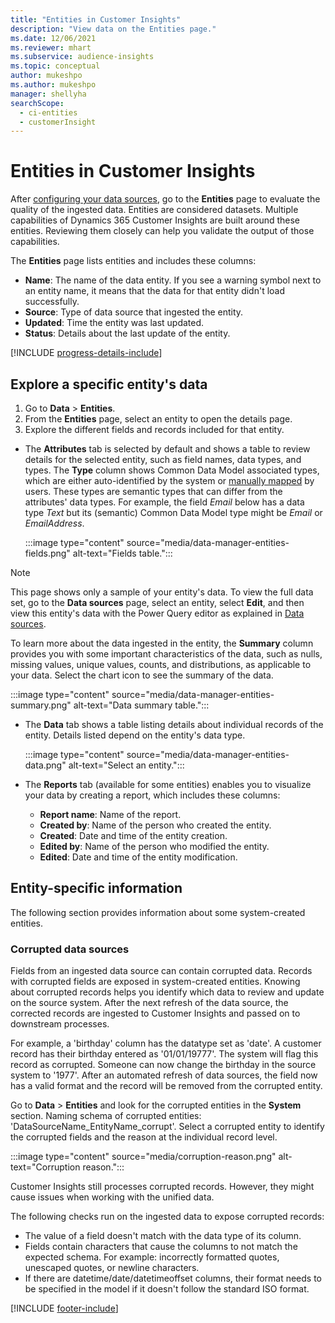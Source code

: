 ```yaml
---
title: "Entities in Customer Insights"
description: "View data on the Entities page."
ms.date: 12/06/2021
ms.reviewer: mhart
ms.subservice: audience-insights
ms.topic: conceptual
author: mukeshpo
ms.author: mukeshpo
manager: shellyha
searchScope: 
  - ci-entities
  - customerInsight
---
```


# Entities in Customer Insights

After [configuring your data sources](data-sources.md), go to the **Entities** page to evaluate the quality of the ingested data. Entities are considered datasets. Multiple capabilities of Dynamics 365 Customer Insights are built around these entities. Reviewing them closely can help you validate the output of those capabilities.

The **Entities** page lists entities and includes these columns:

- **Name**: The name of the data entity. If you see a warning symbol next to an entity name, it means that the data for that entity didn't load successfully.
- **Source**: Type of data source that ingested the entity.
- **Updated**: Time the entity was last updated.
- **Status**: Details about the last update of the entity.

[!INCLUDE [progress-details-include](includes/progress-details-pane.md)]

## Explore a specific entity's data

1. Go to **Data** > **Entities**.
1. From the **Entities** page, select an entity to open the details page.  
1. Explore the different fields and records included for that entity.

- The **Attributes** tab is selected by default and shows a table to review details for the selected entity, such as field names, data types, and types. The **Type** column shows Common Data Model associated types, which are either auto-identified by the system or [manually mapped](map-entities.md) by users. These types are semantic types that can differ from the attributes' data types. For example, the field *Email* below has a data type *Text* but its (semantic) Common Data Model type might be *Email* or *EmailAddress*.

   :::image type="content" source="media/data-manager-entities-fields.png" alt-text="Fields table.":::

> [!NOTE]
> This page shows only a sample of your entity's data. To view the full data set, go to the **Data sources** page, select an entity, select **Edit**, and then view this entity's data with the Power Query editor as explained in [Data sources](data-sources.md).

To learn more about the data ingested in the entity, the **Summary** column provides you with some important characteristics of the data, such as nulls, missing values, unique values, counts, and distributions, as applicable to your data. Select the chart icon to see the summary of the data.

   :::image type="content" source="media/data-manager-entities-summary.png" alt-text="Data summary table.":::

- The **Data** tab shows a table listing details about individual records of the entity. Details listed depend on the entity's data type.

   :::image type="content" source="media/data-manager-entities-data.png" alt-text="Select an entity.":::

- The **Reports** tab (available for some entities) enables you to visualize your data by creating a report, which includes these columns:

  - **Report name**: Name of the report.
  - **Created by**: Name of the person who created the entity.
  - **Created**: Date and time of the entity creation.
  - **Edited by**: Name of the person who modified the entity.
  - **Edited**: Date and time of the entity modification. 

## Entity-specific information

The following section provides information about some system-created entities.

### Corrupted data sources

Fields from an ingested data source can contain corrupted data. Records with corrupted fields are exposed in system-created entities. Knowing about corrupted records helps you identify which data to review and update on the source system. After the next refresh of the data source, the corrected records are ingested to Customer Insights and passed on to downstream processes. 

For example, a 'birthday' column has the datatype set as 'date'. A customer record has their birthday entered as '01/01/19777'. The system will flag this record as corrupted. Someone can now change the birthday in the source system to '1977'. After an automated refresh of data sources, the field now has a valid format and the record will be removed from the corrupted entity. 

Go to **Data** > **Entities** and look for the corrupted entities in the **System** section. Naming schema of corrupted entities: 'DataSourceName_EntityName_corrupt'. Select a corrupted entity to identify the corrupted fields and the reason at the individual record level.

   :::image type="content" source="media/corruption-reason.png" alt-text="Corruption reason.":::

Customer Insights still processes corrupted records. However, they might cause issues when working with the unified data.

The following checks run on the ingested data to expose corrupted records: 

- The value of a field doesn't match with the data type of its column.
- Fields contain characters that cause the columns to not match the expected schema. For example: incorrectly formatted quotes, unescaped quotes, or newline characters.
- If there are datetime/date/datetimeoffset columns, their format needs to be specified in the model if it doesn't follow the standard ISO format.


[!INCLUDE [footer-include](includes/footer-banner.md)]

